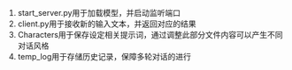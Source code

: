 1. start_server.py用于加载模型，并启动监听端口
2. client.py用于接收新的输入文本，并返回对应的结果
3. Characters用于保存设定相关提示词，通过调整此部分文件内容可以产生不同对话风格
4. temp_log用于存储历史记录，保障多轮对话的进行

